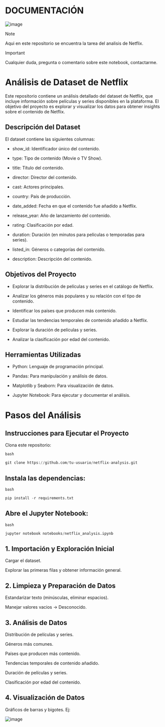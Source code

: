 # DOCUMENTACIÓN
![image](https://github.com/user-attachments/assets/f81ad245-d69f-4634-8e38-39c84682d528)
> [!NOTE]
> Aqui en este repositorio se encuentra la tarea del analisis de Netflix.

> [!Important]
> Cualquier duda, pregunta o comentario sobre este notebook, contactarme.

# Análisis de Dataset de Netflix
Este repositorio contiene un análisis detallado del dataset de Netflix, que incluye información sobre películas y series disponibles en la plataforma. El objetivo del proyecto es explorar y visualizar los datos para obtener insights sobre el contenido de Netflix.

## Descripción del Dataset
El dataset contiene las siguientes columnas:

- show_id: Identificador único del contenido.

- type: Tipo de contenido (Movie o TV Show).

- title: Título del contenido.

- director: Director del contenido.

- cast: Actores principales.

- country: País de producción.

- date_added: Fecha en que el contenido fue añadido a Netflix.

- release_year: Año de lanzamiento del contenido.

- rating: Clasificación por edad.

- duration: Duración (en minutos para películas o temporadas para series).

- listed_in: Géneros o categorías del contenido.

- description: Descripción del contenido.



## Objetivos del Proyecto
- Explorar la distribución de películas y series en el catálogo de Netflix.

- Analizar los géneros más populares y su relación con el tipo de contenido.

- Identificar los países que producen más contenido.

- Estudiar las tendencias temporales de contenido añadido a Netflix.

- Explorar la duración de películas y series.

- Analizar la clasificación por edad del contenido.

## Herramientas Utilizadas
- Python: Lenguaje de programación principal.

- Pandas: Para manipulación y análisis de datos.

- Matplotlib y Seaborn: Para visualización de datos.

- Jupyter Notebook: Para ejecutar y documentar el análisis.

# Pasos del Análisis
## Instrucciones para Ejecutar el Proyecto
Clona este repositorio:

`bash`
```python
git clone https://github.com/tu-usuario/netflix-analysis.git
```
## Instala las dependencias:

`bash`
```python
pip install -r requirements.txt
```

## Abre el Jupyter Notebook:
`bash`
```python
jupyter notebook notebooks/netflix_analysis.ipynb
```

## 1. Importación y Exploración Inicial
Cargar el dataset.

Explorar las primeras filas y obtener información general.

## 2. Limpieza y Preparación de Datos
Estandarizar texto (minúsculas, eliminar espacios).

Manejar valores vacios -> Desconocido.


## 3. Análisis de Datos
Distribución de películas y series.

Géneros más comunes.

Países que producen más contenido.

Tendencias temporales de contenido añadido.

Duración de películas y series.

Clasificación por edad del contenido.

## 4. Visualización de Datos
Gráficos de barras y bigotes.
Ej:

![image](https://github.com/user-attachments/assets/de895bb6-c977-4e59-a400-f46e70fac865)
